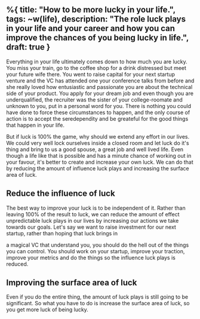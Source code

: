 %{
title: "How to be more lucky in your life.",
tags: ~w(life),
description: "The role luck plays in your life and your career and how you can improve the chances of you being lucky in life.",
draft: true
}
---

Everything in your life ultimately comes down to how much you are lucky. You miss your train, go to the coffee shop for a drink distressed but meet your future wife there. You went to raise capital for your next startup venture and the VC has attended one your conference talks from before and she really loved how entusiastic and passionate you are about the technical side of your product. You apply for your dream job and even though you are underqualified, the recruiter was the sister of your college-roomate and unknown to you, put in a personal word for you. There is nothing you could have done to force these circumstances to happen, and the only course of action is to accept the seredependity and be greateful for the good things that happen in your life.

But if luck is 100% the game, why should we extend any effort in our lives. We could very well lock ourselves inside a closed room and let luck do it's thing and bring to us a good spouse, a great job and well lived life. Even though a life like that is possible and has a minute chance of working out in your favour, it's better to create and increase your own luck. We can do that by reducing the amount of influence luck plays and increasing the surface area of luck.

## Reduce the influence of luck
The best way to improve your luck is to be independent of it. Rather than leaving 100% of the result to luck, we can reduce the amount of effect unpredictable luck plays in our lives by increasing our actions we take towards our goals. Let's say we want to raise investment for our next startup, rather than hoping that luck brings in 

a magical VC that understand you, you should do the hell out of the things you can control. You should work on your startup, improve your traction, improve your metrics and do the things so the influence luck plays is reduced.

## Improving the surface area of luck
Even if you do the entire thing, the amount of luck plays is still going to be significant. So what you have to do is increase the surface area of luck, so you get more luck of being lucky.
